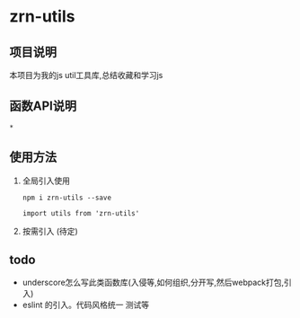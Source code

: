 # zrn-utils

## 项目说明

本项目为我的js util工具库,总结收藏和学习js
## 函数API说明

    *

## 使用方法

1. 全局引入使用
    
    ```
    npm i zrn-utils --save
    
    import utils from 'zrn-utils'
    ```
2. 按需引入 (待定)

## todo
* underscore怎么写此类函数库(入侵等,如何组织,分开写,然后webpack打包,引入)
* eslint 的引入。代码风格统一 测试等
